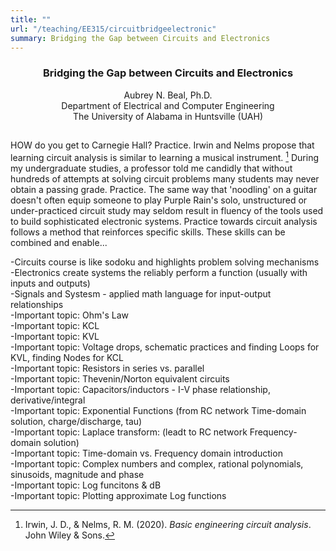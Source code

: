 ```yaml
---
title: ""
url: "/teaching/EE315/circuitbridgeelectronic"
summary: Bridging the Gap between Circuits and Electronics
---
```


### <center> Bridging the Gap between Circuits and Electronics </center>

<center>Aubrey N. Beal, Ph.D.  </center>
<center>Department of Electrical and Computer Engineering  </center>  
<center>The University of Alabama in Huntsville (UAH)  </center>

<h2></h2>

HOW do you get to Carnegie Hall? Practice. Irwin and Nelms propose that learning circuit analysis is similar to learning a musical instrument. [^fn1] During my undergraduate studies, a professor told me candidly that without hundreds of attempts at solving circuit problems many students may never obtain a passing grade. Practice. The same way that 'noodling' on a guitar doesn't often equip someone to play Purple Rain's solo, unstructured or under-practiced circuit study may seldom result in fluency of the tools used to build sophisticated electronic systems. Practice towards circuit analysis follows a method that reinforces specific skills. These skills can be combined and enable...



-Circuits course is like sodoku and highlights problem solving mechanisms  
-Electronics create systems the reliably perform a function (usually with inputs and outputs)  
-Signals and Systesm - applied math language for input-output relationships  
-Important topic: Ohm's Law  
-Important topic: KCL  
-Important topic: KVL  
-Important topic: Voltage drops, schematic practices and finding Loops for KVL, finding Nodes for KCL  
-Important topic: Resistors in series vs. parallel   
-Important topic: Thevenin/Norton equivalent circuits  
-Important topic: Capacitors/inductors - I-V phase relationship, derivative/integral  
-Important topic: Exponential Functions (from RC network Time-domain solution, charge/discharge, tau)  
-Important topic: Laplace transform: (leadt to RC network Frequency-domain solution)  
-Important topic: Time-domain vs. Frequency domain introduction  
-Important topic: Complex numbers and complex, rational polynomials, sinusoids, magnitude and phase  
-Important topic: Log funcitons & dB  
-Important topic: Plotting approximate Log functions  

[^fn1]: Irwin, J. D., & Nelms, R. M. (2020). *Basic engineering circuit analysis*. John Wiley & Sons.
